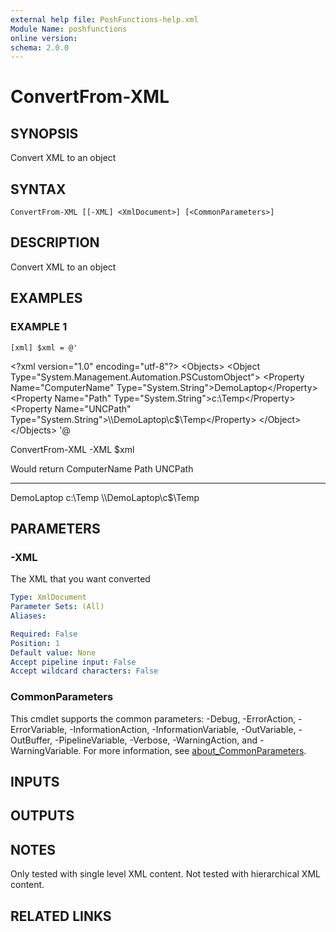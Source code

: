 ```yaml
---
external help file: PoshFunctions-help.xml
Module Name: poshfunctions
online version:
schema: 2.0.0
---
```


# ConvertFrom-XML

## SYNOPSIS
Convert XML to an object

## SYNTAX

```
ConvertFrom-XML [[-XML] <XmlDocument>] [<CommonParameters>]
```

## DESCRIPTION
Convert XML to an object

## EXAMPLES

### EXAMPLE 1
```
[xml] $xml = @'
```

\<?xml version="1.0" encoding="utf-8"?\>
\<Objects\>
\<Object Type="System.Management.Automation.PSCustomObject"\>
\<Property Name="ComputerName" Type="System.String"\>DemoLaptop\</Property\>
\<Property Name="Path" Type="System.String"\>c:\Temp\</Property\>
\<Property Name="UNCPath" Type="System.String"\>\\\\DemoLaptop\c$\Temp\</Property\>
\</Object\>
\</Objects\>
'@

ConvertFrom-XML -XML $xml

Would return
ComputerName Path    UNCPath
------------ ----    -------
DemoLaptop   c:\Temp \\\\DemoLaptop\c$\Temp

## PARAMETERS

### -XML
The XML that you want converted

```yaml
Type: XmlDocument
Parameter Sets: (All)
Aliases:

Required: False
Position: 1
Default value: None
Accept pipeline input: False
Accept wildcard characters: False
```

### CommonParameters
This cmdlet supports the common parameters: -Debug, -ErrorAction, -ErrorVariable, -InformationAction, -InformationVariable, -OutVariable, -OutBuffer, -PipelineVariable, -Verbose, -WarningAction, and -WarningVariable. For more information, see [about_CommonParameters](http://go.microsoft.com/fwlink/?LinkID=113216).

## INPUTS

## OUTPUTS

## NOTES
Only tested with single level XML content.
Not tested with hierarchical XML content.

## RELATED LINKS
